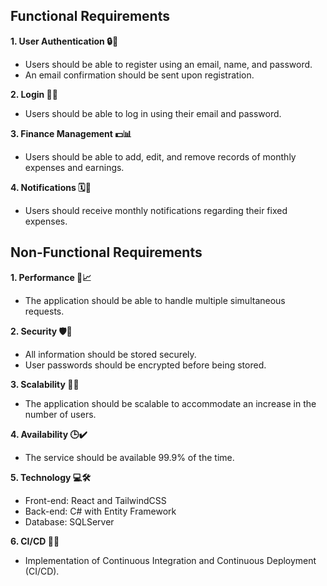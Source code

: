 ## Functional Requirements

**1. User Authentication 🔒👤**
  - Users should be able to register using an email, name, and password.
  - An email confirmation should be sent upon registration.

**2. Login 🚪🔑**
  - Users should be able to log in using their email and password.

**3. Finance Management 💵📊**
  - Users should be able to add, edit, and remove records of monthly expenses and earnings.

**4. Notifications 🗓️🔔**
  - Users should receive monthly notifications regarding their fixed expenses.

## Non-Functional Requirements

**1. Performance 🚀📈**
  - The application should be able to handle multiple simultaneous requests.

**2. Security 🛡️🔐**
  - All information should be stored securely.
  - User passwords should be encrypted before being stored.

**3. Scalability 📏🆙**
  - The application should be scalable to accommodate an increase in the number of users.

**4. Availability 🕒✔️**
  - The service should be available 99.9% of the time.

**5. Technology 💻🛠️**
  - Front-end: React and TailwindCSS
  - Back-end: C# with Entity Framework
  - Database: SQLServer

**6. CI/CD 🔄🌟**
  - Implementation of Continuous Integration and Continuous Deployment (CI/CD).
